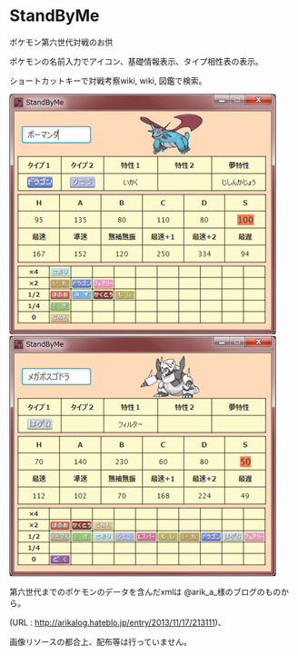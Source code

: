 # StandByMe
ポケモン第六世代対戦のお供


ポケモンの名前入力でアイコン、基礎情報表示、タイプ相性表の表示。

ショートカットキーで対戦考察wiki, wiki, 図鑑で検索。

![image_alt_text](https://github.com/KingC100/StandByMe/blob/master/bosugodora.jpeg?raw=true)
![image_alt_text](https://github.com/KingC100/StandByMe/blob/master/bo-manda.jpeg?raw=true)

第六世代までのポケモンのデータを含んだxmlは
@arik_a_様のブログのものから。

(URL : http://arikalog.hateblo.jp/entry/2013/11/17/213111)、

画像リソースの都合上、配布等は行っていません。
